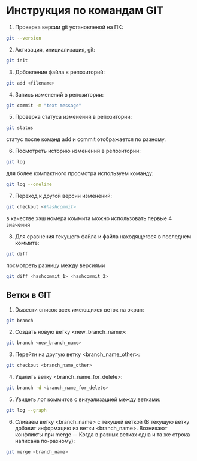 # Инструкция по командам GIT

1. Проверка версии git установленой на ПК:
```sh
git --version
```

2. Активация, инициализация, git:
```sh
git init
```

3. Добовление файла в репозиторий:
```sh
git add <filename>
```

4. Запись изменений в репозитории:
```sh
git commit -m "text message"
```

5. Проверка статуса изменений в репозитории:
```sh
git status
```
статус после команд add и commit  отображается по разному.

6. Посмотреть историю изменений в репозитории:
```sh
git log
```
для более компактного просмотра используем команду:
```sh
git log --oneline
```

7. Переход к другой версии изменений:
```sh
git checkout <#hashcommit>
```
в качестве хэш номера коммита можно использовать первые 4 значения

8. Для сравнения текущего файла и файла находящегося в последнем коммите:
```sh
git diff
```
посмотреть разницу между версиями 
```sh
git diff <hashcommit_1> <hashcommit_2>
```

## Ветки в GIT ##

1. Dывести список всех имеющихся веток на экран:
```sh 
git branch
```

2. Создать новую ветку <new_branch_name>:
```sh
git branch <new_branch_name>
```
3. Перейти на другую ветку <branch_name_other>:
```sh
git checkout <branch_name_other>
```

4. Удалить ветку <branch_name_for_delete>:
```sh
git branch -d <branch_name_for_delete>
```
5. Увидеть лог коммитов с визуализацией между ветками:
```sh
git log --graph
```
6. Сливаем ветку <branch_name> с текущей веткой
(В текущую ветку добавит информацию из ветки <branch_name>. Возникают конфликты при merge -- Когда в разных ветках одна и та же строка написана по-разному):
```sh
git merge <branch_name>
```